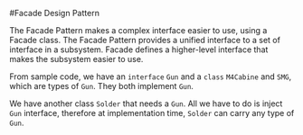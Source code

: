 #Facade Design Pattern

The Facade Pattern makes a complex interface easier to use, using a Facade class.
The Facade Pattern provides a unified interface to a set of interface in a subsystem.
Facade defines a higher-level interface that makes the subsystem easier to use.

From sample code, we have an ```interface``` ```Gun``` and a ```class``` ```M4Cabine```
and ```SMG```, which are types of ```Gun```. They both implement ```Gun```.

We have another class ```Solder``` that needs a ```Gun```. All we have to do is inject
```Gun``` interface, therefore at implementation time, ```Solder``` can carry any type of ```Gun```.


